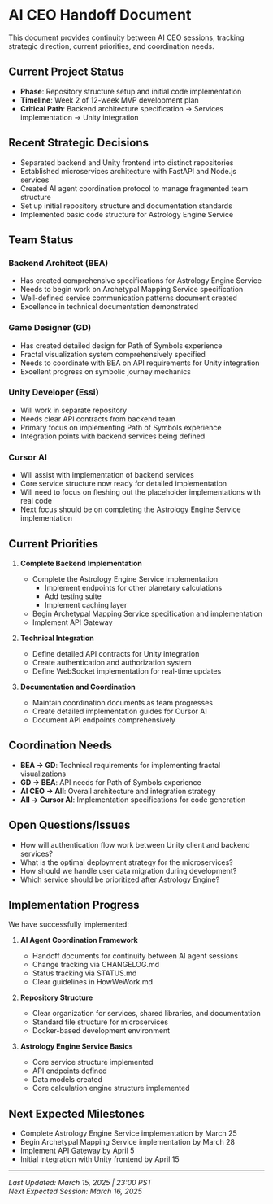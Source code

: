 # AI CEO Handoff Document

This document provides continuity between AI CEO sessions, tracking strategic direction, current priorities, and coordination needs.

## Current Project Status

- **Phase**: Repository structure setup and initial code implementation
- **Timeline**: Week 2 of 12-week MVP development plan
- **Critical Path**: Backend architecture specification → Services implementation → Unity integration

## Recent Strategic Decisions

- Separated backend and Unity frontend into distinct repositories
- Established microservices architecture with FastAPI and Node.js services
- Created AI agent coordination protocol to manage fragmented team structure
- Set up initial repository structure and documentation standards
- Implemented basic code structure for Astrology Engine Service

## Team Status

### Backend Architect (BEA)
- Has created comprehensive specifications for Astrology Engine Service
- Needs to begin work on Archetypal Mapping Service specification
- Well-defined service communication patterns document created
- Excellence in technical documentation demonstrated

### Game Designer (GD)
- Has created detailed design for Path of Symbols experience
- Fractal visualization system comprehensively specified
- Needs to coordinate with BEA on API requirements for Unity integration
- Excellent progress on symbolic journey mechanics

### Unity Developer (Essi)
- Will work in separate repository
- Needs clear API contracts from backend team
- Primary focus on implementing Path of Symbols experience
- Integration points with backend services being defined

### Cursor AI
- Will assist with implementation of backend services
- Core service structure now ready for detailed implementation
- Will need to focus on fleshing out the placeholder implementations with real code
- Next focus should be on completing the Astrology Engine Service implementation

## Current Priorities

1. **Complete Backend Implementation**
   - Complete the Astrology Engine Service implementation
     - Implement endpoints for other planetary calculations
     - Add testing suite
     - Implement caching layer
   - Begin Archetypal Mapping Service specification and implementation
   - Implement API Gateway

2. **Technical Integration**
   - Define detailed API contracts for Unity integration
   - Create authentication and authorization system
   - Define WebSocket implementation for real-time updates

3. **Documentation and Coordination**
   - Maintain coordination documents as team progresses
   - Create detailed implementation guides for Cursor AI
   - Document API endpoints comprehensively

## Coordination Needs

- **BEA → GD**: Technical requirements for implementing fractal visualizations
- **GD → BEA**: API needs for Path of Symbols experience
- **AI CEO → All**: Overall architecture and integration strategy
- **All → Cursor AI**: Implementation specifications for code generation

## Open Questions/Issues

- How will authentication flow work between Unity client and backend services?
- What is the optimal deployment strategy for the microservices?
- How should we handle user data migration during development?
- Which service should be prioritized after Astrology Engine?

## Implementation Progress

We have successfully implemented:

1. **AI Agent Coordination Framework**
   - Handoff documents for continuity between AI agent sessions
   - Change tracking via CHANGELOG.md
   - Status tracking via STATUS.md
   - Clear guidelines in HowWeWork.md

2. **Repository Structure**
   - Clear organization for services, shared libraries, and documentation
   - Standard file structure for microservices
   - Docker-based development environment

3. **Astrology Engine Service Basics**
   - Core service structure implemented
   - API endpoints defined
   - Data models created
   - Core calculation engine structure implemented

## Next Expected Milestones

- Complete Astrology Engine Service implementation by March 25
- Begin Archetypal Mapping Service implementation by March 28
- Implement API Gateway by April 5
- Initial integration with Unity frontend by April 15

---

*Last Updated: March 15, 2025 | 23:00 PST*  
*Next Expected Session: March 16, 2025*